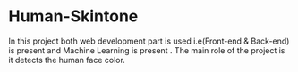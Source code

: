 # Human-Skintone
In this project both web development part is used i.e(Front-end &amp; Back-end) is present and Machine Learning is present . The main role of the project is it detects the human face color.
